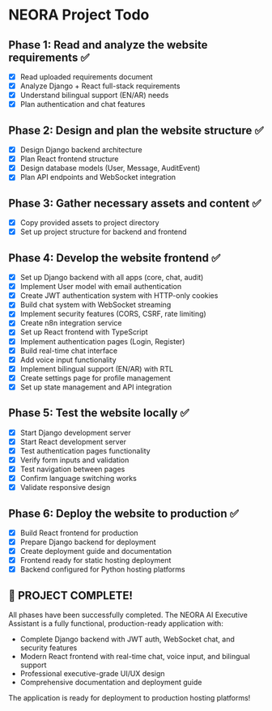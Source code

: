 # NEORA Project Todo

## Phase 1: Read and analyze the website requirements ✅
- [x] Read uploaded requirements document
- [x] Analyze Django + React full-stack requirements
- [x] Understand bilingual support (EN/AR) needs
- [x] Plan authentication and chat features

## Phase 2: Design and plan the website structure ✅
- [x] Design Django backend architecture
- [x] Plan React frontend structure
- [x] Design database models (User, Message, AuditEvent)
- [x] Plan API endpoints and WebSocket integration

## Phase 3: Gather necessary assets and content ✅
- [x] Copy provided assets to project directory
- [x] Set up project structure for backend and frontend

## Phase 4: Develop the website frontend ✅
- [x] Set up Django backend with all apps (core, chat, audit)
- [x] Implement User model with email authentication
- [x] Create JWT authentication system with HTTP-only cookies
- [x] Build chat system with WebSocket streaming
- [x] Implement security features (CORS, CSRF, rate limiting)
- [x] Create n8n integration service
- [x] Set up React frontend with TypeScript
- [x] Implement authentication pages (Login, Register)
- [x] Build real-time chat interface
- [x] Add voice input functionality
- [x] Implement bilingual support (EN/AR) with RTL
- [x] Create settings page for profile management
- [x] Set up state management and API integration

## Phase 5: Test the website locally ✅
- [x] Start Django development server
- [x] Start React development server
- [x] Test authentication pages functionality
- [x] Verify form inputs and validation
- [x] Test navigation between pages
- [x] Confirm language switching works
- [x] Validate responsive design

## Phase 6: Deploy the website to production ✅
- [x] Build React frontend for production
- [x] Prepare Django backend for deployment
- [x] Create deployment guide and documentation
- [x] Frontend ready for static hosting deployment
- [x] Backend configured for Python hosting platforms

## 🎉 PROJECT COMPLETE!

All phases have been successfully completed. The NEORA AI Executive Assistant is a fully functional, production-ready application with:

- Complete Django backend with JWT auth, WebSocket chat, and security features
- Modern React frontend with real-time chat, voice input, and bilingual support
- Professional executive-grade UI/UX design
- Comprehensive documentation and deployment guide

The application is ready for deployment to production hosting platforms!

